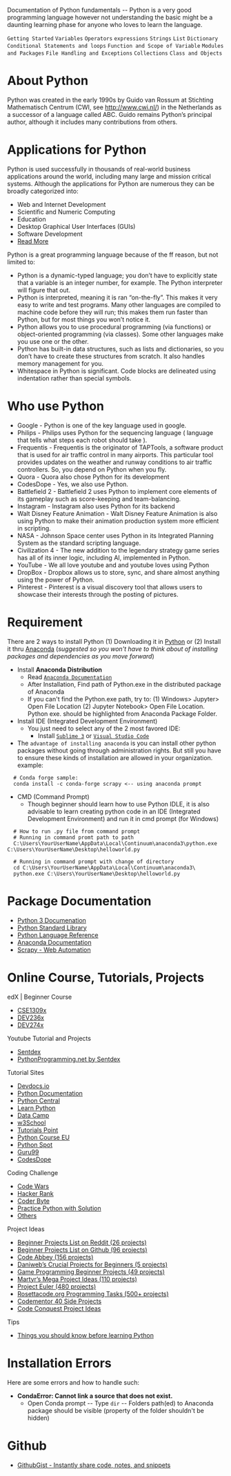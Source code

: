 Documentation of Python fundamentals -- Python is a very good programming language however not understanding the basic might be a daunting learning phase for anyone who loves to learn the language.

`Getting Started` `Variables` `Operators` `expressions` `Strings` `List` `Dictionary` `Conditional Statements and loops` `Function and Scope of Variable` `Modules and Packages` `File Handling and Exceptions` `Collections` `Class and Objects`

# About Python
Python was created in the early 1990s by Guido van Rossum at Stichting Mathematisch Centrum (CWI, see http://www.cwi.nl/) in the Netherlands as a successor of a language called ABC. Guido remains Python’s principal author, although it includes many contributions from others.

# Applications for Python
Python is used successfully in thousands of real-world business applications around the world, including many large and mission critical systems. Although the applications for Python are numerous they can be broadly categorized into:

- Web and Internet Development
- Scientific and Numeric Computing
- Education
- Desktop Graphical User Interfaces (GUIs)
- Software Development
- [Read More](https://www.python.org/about/apps/)

Python is a great programming language because of the ff reason, but not limited to:
- Python is a dynamic-typed language; you don’t have to explicitly state that a variable is an integer number, for example. The Python interpreter will figure that out.
- Python is interpreted, meaning it is ran “on-the-fly”. This makes it very easy to write and test programs. Many other languages are compiled to machine code before they will run; this makes them run faster than Python, but for most things you won’t notice it.
- Python allows you to use procedural programming (via functions) or object-oriented programming (via classes). Some other languages make you use one or the other.
- Python has built-in data structures, such as lists and dictionaries, so you don’t have to create these structures from scratch. It also handles memory management for you.
- Whitespace in Python is significant. Code blocks are delineated using indentation rather than special symbols.

# Who use Python
- Google - Python is one of the key language used in google.
- Philips - Philips uses Python for the sequencing language ( language that tells what steps each robot should take ).
- Frequentis - Frequentis is the originator of TAPTools, a software product that is used for air traffic control in many airports. This particular tool provides updates on the weather and runway conditions to air traffic controllers. So, you depend on Python when you fly.
- Quora - Quora also chose Python for its development
- CodesDope - Yes, we also use Python.
- Battlefield 2 - Battlefield 2 uses Python to implement core elements of its gameplay such as score-keeping and team-balancing.
- Instagram - Instagram also uses Python for its backend
- Walt Disney Feature Animation - Walt Disney Feature Animation is also using Python to make their animation production system more efficient in scripting.
- NASA - Johnson Space center uses Python in its Integrated Planning System as the standard scripting language.
- Civilization 4 - The new addition to the legendary strategy game series has all of its inner logic, including AI, implemented in Python.
- YouTube - We all love youtube and and youtube loves using Python
- DropBox - Dropbox allows us to store, sync, and share almost anything using the power of Python.
- Pinterest - Pinterest is a visual discovery tool that allows users to showcase their interests through the posting of pictures.

# Requirement
There are 2 ways to install Python (1) Downloading it in [Python](https://www.python.org/) or (2) Install it thru [Anaconda](https://anaconda.org/) (<i>suggested so you won't have to think about of installing packages and dependencies as you move forward</i>)

- Install <b>Anaconda Distribution</b>
  - Read [`Anaconda Documentation`](https://enterprise-docs.anaconda.com/en/latest/)
  - After Installation, Find path of Python.exe in the distributed package of Anaconda
  - If you can't find the Python.exe path, try to: (1) Windows> Jupyter> Open File Location (2) Jupyter Notebook> Open File Location. Python exe. should be highlighted from Anaconda Package Folder.
- Install IDE (Integrated Development Environment)
  - You just need to select any of the 2 most favored IDE:
    - Install [`Sublime 3`](https://www.sublimetext.com/3) or [`Visual Studio Code`](https://code.visualstudio.com/docs)
- The `advantage of installing anaconda` is you can install other python packages without going through administration rights. But still you have to ensure these kinds of installation are allowed in your organization. example:
```
  # Conda forge sample:
  conda install -c conda-forge scrapy <-- using anaconda prompt
```
- CMD (Command Prompt)
  - Though beginner should learn how to use Python IDLE, it is also advisable to learn creating python code in an IDE (Integrated Development Environment) and run it in cmd prompt (for Windows)
```
  # How to run .py file from command prompt
  # Running in command promt path to path
  C:\Users\YourUserName\AppData\Local\Continuum\anaconda3\python.exe C:\Users\YourUserName\Desktop\helloworld.py
  
  # Running in command prompt with change of directory
  cd C:\Users\YourUserName\AppData\Local\Continuum\anaconda3\
  python.exe C:\Users\YourUserName\Desktop\helloworld.py
```

# Package Documentation
- [Python 3 Documenation](https://docs.python.org/3/)
- [Python Standard Library](https://docs.python.org/3/library/)
- [Python Language Reference](https://docs.python.org/3/reference/index.html#reference-index)
- [Anaconda Documentation](https://docs.anaconda.com/)
- [Scrapy - Web Automation](https://doc.scrapy.org/en/latest/index.html)

# Online Course, Tutorials, Projects
edX | Beginner Course
- [CSE1309x](https://courses.edx.org/courses/course-v1:UTArlingtonX+CSE1309x+1T2018/courseware/3adae6406a994153bdb61cb26f52ad2b/6da1e8ea49d64545b7cd4611de102e2d/?child=first)
- [DEV236x](https://courses.edx.org/courses/course-v1:Microsoft+DEV236x+3T2018/course/)
- [DEV274x](https://courses.edx.org/courses/course-v1:Microsoft+DEV274x+3T2018/course/)

Youtube Tutorial and Projects
- [Sentdex](https://www.youtube.com/channel/UCfzlCWGWYyIQ0aLC5w48gBQ)
- [PythonProgramming.net by Sentdex](https://pythonprogramming.net/)

Tutorial Sites
- [Devdocs.io](https://devdocs.io/)
- [Python Documentation](https://www.python.org/doc/)
- [Python Central](https://www.pythoncentral.io/)
- [Learn Python](https://www.learnpython.org/)
- [Data Camp](https://www.datacamp.com/)
- [w3School](https://www.w3schools.com/python/default.asp)
- [Tutorials Point](https://www.tutorialspoint.com/index.htm)
- [Python Course EU](https://www.python-course.eu/python3_course.php)
- [Python Spot](https://pythonspot.com)
- [Guru99](https://www.guru99.com/)
- [CodesDope](https://www.codesdope.com/python-introduction/)

Coding Challenge
- [Code Wars](https://www.codewars.com/)
- [Hacker Rank](https://www.hackerrank.com)
- [Coder Byte](https://coderbyte.com/)
- [Practice Python with Solution](https://www.practicepython.org/)
- [Others](https://medium.freecodecamp.org/the-10-most-popular-coding-challenge-websites-of-2016-fb8a5672d22f)

Project Ideas
- [Beginner Projects List on Reddit (26 projects)](http://www.reddit.com/r/beginnerprojects)
- [Beginner Projects List on Github (96 projects)](https://github.com/karan/Projects-Solutions)
- [Code Abbey (156 projects)](http://www.codeabbey.com/index/task_list)
- [Daniweb’s Crucial Projects for Beginners (5 projects)](http://www.daniweb.com/software-development/python/threads/131973/5-crucial-projects-for-beginners)
- [Game Programming Beginner Projects (49 projects)](http://inventwithpython.com/blog/2012/02/20/i-need-practice-programming-49-ideas-for-game-clones-to-code/)
- [Martyr’s Mega Project Ideas (110 projects)](http://www.dreamincode.net/forums/topic/78802-martyr2s-mega-project-ideas-list/)
- [Project Euler (480 projects)](https://projecteuler.net/archives)
- [Rosettacode.org Programming Tasks (500+ projects)](http://rosettacode.org/wiki/Category:Programming_Tasks)
- [Codementor 40 Side Projects](https://www.codementor.io/npostolovski/40-side-project-ideas-for-software-engineers-g8xckyxef)
- [Code Conquest Project Ideas](https://www.codeconquest.com/programming-projects/ideas-for-programming-projects/)

Tips
- [Things you should know before learning Python](https://www.quora.com/What-should-I-know-before-learning-Python-as-my-first-programming-language)

# Installation Errors
Here are some errors and how to handle such:
- <b>CondaError: Cannot link a source that does not exist.</b>
  - Open Conda prompt -- Type `dir` -- Folders path(ed) to Anaconda package should be visible (property of the folder shouldn't be hidden)
  
 # Github
 - [GithubGist - Instantly share code, notes, and snippets](https://gist.github.com/)
